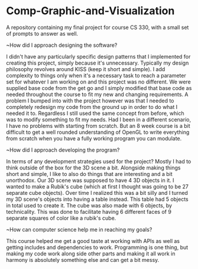 # Comp-Graphic-and-Visualization
A repository containing my final project for course CS 330, with a small set of prompts to answer as well.

~How did I approach designing the software?

I didn't have any particularly specific design patterns that I implemented for creating this project, simply because it's unnecessary. Typically my design philosophy revolves around KISS (keep it short and simple). I add complexity to things only when it's a necessary task to reach a parameter set for whatever I am working on and this project was no different. We were supplied base code from the get go and I simply modified that base code as needed throughout the course to fit my new and changing requirements. A problem I bumped into with the project however was that I needed to completely redesign my code from the ground up in order to do what I needed it to. Regardless I still used the same concept from before, which was to modify something to fit my needs. Had I been in a different scenario, I have no problems with starting from scratch. But an 8 week course is a bit difficult to get a well rounded understanding of OpenGL to write everything from scratch when you have a fully working program you can modulate.

~How did I approach developing the program?

In terms of any development strategies used for the project? Mostly I had to think outside of the box for the 3D scene a bit. Alongside making things short and simple, I like to also do things that are interesting and a bit unorthodox. Our 3D scene was supposed to have 4 3D objects in it. I wanted to make a Rubik's cube (which at first I thought was going to be 27 separate cube objects). Over time I realized this was a bit silly and I turned my 3D scene's objects into having a table instead. This table had 5 objects in total used to create it. The cube was also made with 6 objects, by technicality. This was done to facilitate having 6 different faces of 9 separate squares of color like a rubik's cube.

~How can computer science help me in reaching my goals?

This course helped me get a good taste at working with APIs as well as getting includes and dependencies to work. Programming is one thing, but making my code work along side other parts and making it all work in harmony is absolutely something else and can get a bit messy. 
